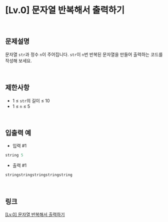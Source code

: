 # [Lv.0] 문자열 반복해서 출력하기

<br>

## 문제설명
문자열 `str`과 정수 `n`이 주어집니다. `str`이 `n`번 반복된 문자열을 만들어 출력하는 코드를 작성해 보세요.

<br>

## 제한사항
- 1 ≤ `str`의 길이 ≤ 10
- 1 ≤ `n` ≤ 5

<br>

## 입출력 예
- 입력 #1
```java
string 5
```

- 출력 #1
```java
stringstringstringstringstring
```

<br>

## 링크
[[Lv.0] 문자열 반복해서 출력하기](https://school.programmers.co.kr/learn/courses/30/lessons/181950)
